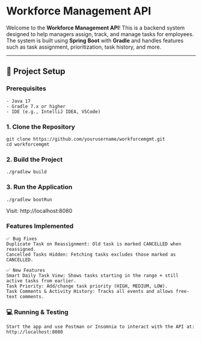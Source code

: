 # Workforce Management API

Welcome to the **Workforce Management API**! This is a backend system designed to help managers assign, track, and manage tasks for employees. The system is built using **Spring Boot** with **Gradle** and handles features such as task assignment, prioritization, task history, and more.

---

## 🚀 Project Setup

### Prerequisites
    - Java 17
    - Gradle 7.x or higher
    - IDE (e.g., IntelliJ IDEA, VSCode)

### 1. Clone the Repository
    git clone https://github.com/yourusername/workforcemgmt.git
    cd workforcemgmt

### 2. Build the Project
    ./gradlew build
  
### 3. Run the Application
    ./gradlew bootRun
  
Visit: http://localhost:8080

### Features Implemented
    ✅ Bug Fixes
    Duplicate Task on Reassignment: Old task is marked CANCELLED when reassigned.
    Cancelled Tasks Hidden: Fetching tasks excludes those marked as CANCELLED.

    ✅ New Features
    Smart Daily Task View: Shows tasks starting in the range + still active tasks from earlier.
    Task Priority: Add/change task priority (HIGH, MEDIUM, LOW).
    Task Comments & Activity History: Tracks all events and allows free-text comments.

### 💻 Running & Testing
    Start the app and use Postman or Insomnia to interact with the API at:
    http://localhost:8080
